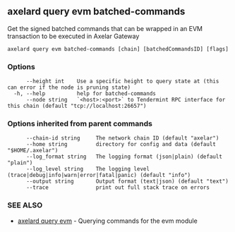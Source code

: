## axelard query evm batched-commands

Get the signed batched commands that can be wrapped in an EVM transaction to be executed in Axelar Gateway

```
axelard query evm batched-commands [chain] [batchedCommandsID] [flags]
```

### Options

```
      --height int    Use a specific height to query state at (this can error if the node is pruning state)
  -h, --help          help for batched-commands
      --node string   `<host>:<port>` to Tendermint RPC interface for this chain (default "tcp://localhost:26657")
```

### Options inherited from parent commands

```
      --chain-id string     The network chain ID (default "axelar")
      --home string         directory for config and data (default "$HOME/.axelar")
      --log_format string   The logging format (json|plain) (default "plain")
      --log_level string    The logging level (trace|debug|info|warn|error|fatal|panic) (default "info")
      --output string       Output format (text|json) (default "text")
      --trace               print out full stack trace on errors
```

### SEE ALSO

- [axelard query evm](/cli-docs/v0_29_1/axelard_query_evm) - Querying commands for the evm module
